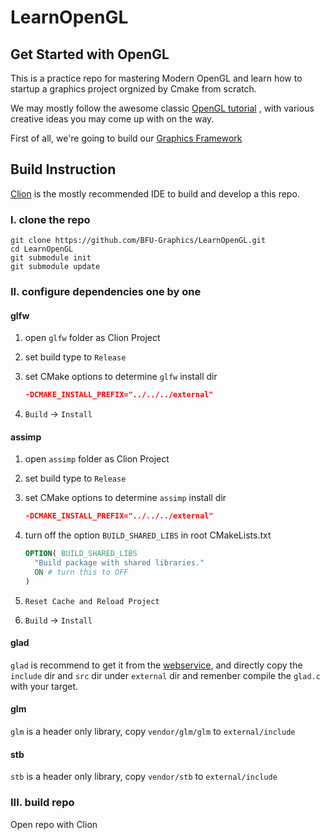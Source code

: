 # LearnOpenGL
## Get Started with OpenGL

This is a practice repo for mastering Modern OpenGL and learn how to startup a graphics project orgnized by Cmake from scratch.

We may mostly follow the awesome classic [OpenGL tutorial](https://learnopengl.com/) , with various creative ideas you may come up with on the way.

First of all, we're going to build our [Graphics Framework](https://github.com/BFU-Graphics/LearnOpenGL.git)

## Build Instruction

[Clion](https://www.jetbrains.com/clion/) is the mostly recommended IDE to build and develop a this repo.

### I. clone the repo

```git
git clone https://github.com/BFU-Graphics/LearnOpenGL.git
cd LearnOpenGL
git submodule init
git submodule update
```

### II. configure dependencies one by one

#### glfw

1. open `glfw` folder as Clion Project

2. set build type to `Release`

3. set CMake options to determine `glfw` install dir

   ```cmake
   -DCMAKE_INSTALL_PREFIX="../../../external"
   ```

4. `Build` -> `Install`

#### assimp

1. open `assimp` folder as Clion Project

2. set build type to `Release`

3. set CMake options to determine `assimp` install dir

   ```cmake
   -DCMAKE_INSTALL_PREFIX="../../../external"
   ```

4. turn off the option `BUILD_SHARED_LIBS` in root CMakeLists.txt

   ```cmake
   OPTION( BUILD_SHARED_LIBS
     "Build package with shared libraries."
     ON # turn this to OFF
   )
   ```

5. `Reset Cache and Reload Project`

6. `Build` -> `Install`

#### glad

`glad` is recommend to get it from the [webservice](https://glad.dav1d.de/), and directly copy the `include` dir and `src` dir under `external` dir and remenber compile the `glad.c` with your target.

#### glm

`glm` is a header only library, copy `vendor/glm/glm` to `external/include`

#### stb

`stb` is a header only library, copy `vendor/stb` to `external/include`

### III. build repo

Open repo with Clion